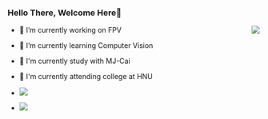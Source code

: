 ### Hello There, Welcome Here👋

<!-- **Doctor-wu/Doctor-wu** is a ✨ _special_ ✨ repository because its `README.md` (this file) appears on your GitHub profile.

Here are some ideas to get you started: -->
<p></p>
<img align="right" src="https://github-readme-stats.vercel.app/api?username=lin-nie&theme=tokyonight&show_icons=true&count_private=true"/>
<p></p>
<ul>
  <li><p></p>🔭 I’m currently working on FPV</li>
  <li><p></p>🌱 I’m currently learning Computer Vision</li>
  <li><p></p>💼 I'm currently study with MJ-Cai</li>
  <li><p></p>🏫 I'm currently attending college at HNU</li>
  <li><p></p><img src="https://img.shields.io/github/followers/lin-nie?style=social"/></li>
  <li><p></p><img src="https://img.shields.io/github/stars/lin-nie?style=social"/></li>
</ul>

<!-- - 👯 I’m looking to collaborate on ...
- 🤔 I’m looking for help with ...
- 💬 Ask me about ...
- 📫 How to reach me: ...
- 😄 Pronouns: ...
- ⚡ Fun fact: ... -->

